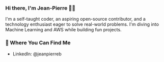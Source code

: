 ### Hi there, I'm Jean-Pierre 👋🏾

I'm a self-taught coder, an aspiring open-source contributor, and a technology enthusiast eager to solve real-world problems. I'm diving into Machine Learning and AWS while building fun projects.

### 💬 Where You Can Find Me
- LinkedIn: @jeanpierreb
